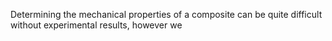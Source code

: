 Determining the mechanical properties of a composite can be quite difficult without experimental results, however we 